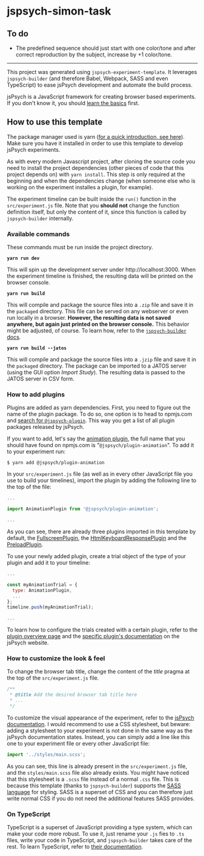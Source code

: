 # jspsych-simon-task

## To do

- The predefined sequence should just start with one color/tone and after
  correct reproduction by the subject, increase by +1 color/tone.

---

This project was generated using `jspsych-experiment-template`. It leverages
`jspsych-builder` (and therefore Babel, Webpack, SASS and even TypeScript) to
ease jsPsych development and automate the build process.

jsPsych is a JavaScript framework for creating browser based experiments. If you
don't know it, you should [learn the basics][3] first.

## How to use this template

The package manager used is yarn ([for a quick introduction, see here][1]). Make
sure you have it installed in order to use this template to develop jsPsych
experiments.

As with every modern Javascript project, after cloning the source code you need
to install the project dependencies (other pieces of code that this project
depends on) with `yarn install`. This step is only required at the beginning and
when the dependencies change (when someone else who is working on the experiment
installes a plugin, for example).

The experiment timeline can be built inside the `run()` function in the
`src/experiment.js` file. Note that you **should not** change the function
definition itself, but only the content of it, since this function is called
by `jspsych-builder` internally.

### Available commands

These commands must be run inside the project directory.

**`yarn run dev`**

This will spin up the development server under http://localhost:3000. When the
experiment timeline is finished, the resulting data will be printed on the
browser console.

**`yarn run build`**

This will compile and package the source files into a `.zip` file and save it
in the `packaged` directory. This file can be served on any webserver or even
run locally in a browser. **However, the resulting data is not saved anywhere,
but again just printed on the browser console.** This behavior might be
adjusted, of course. To learn how, refer to the [`jspsych-builder` docs][2].

**`yarn run build --jatos`**

This will compile and package the source files into a `.jzip` file and save it
in the `packaged` directory. The package can be imported to a JATOS server
(using the GUI option _Import Study_). The resulting data is passed to the
JATOS server in CSV form.

### How to add plugins

Plugins are added as yarn dependencies. First, you need to figure out the name
of the plugin package. To do so, one option is to head to npmjs.com and [search
for `@jspsych-plugin`][4]. This way you get a list of all plugin packages
released by jsPsych.

If you want to add, let's say the [animation plugin][5], the full name that you
should have found on npmjs.com is "`@jspsych/plugin-animation`". To add it to
your experiment run:

```shell
$ yarn add @jspsych/plugin-animation
```

In your `src/experiment.js` file (as well as in every other JavaScript file you
use to build your timelines), import the plugin by adding the following line
to the top of the file:

```javascript
...

import AnimationPlugin from '@jspsych/plugin-animation';

...
```

As you can see, there are already three plugins imported in this template by
default, the [FullscreenPlugin][6], the [HtmlKeyboardResponsePlugin][7] and the
[PreloadPlugin][8].

To use your newly added plugin, create a trial object of the type of your plugin
and add it to your timeline:

```javascript
...

const myAnimationTrial = {
  type: AnimationPlugin,
  ...
};
timeline.push(myAnimationTrial);

...
```

To learn how to configure the trials created with a certain plugin, refer to the
[plugin overview page][10] and the [specific plugin's documentation][9] on the
jsPsych website.

### How to customize the look & feel

To change the browser tab title, change the content of the _title_ pragma at the
top of the `src/experiment.js` file.

```javascript
/**
 * @title Add the desired browser tab title here
 * ...
 */
```

To customize the visual appearance of the experiment, refer to the [jsPsych
documentation][11]. I would recommend to use a CSS stylesheet, but beware:
adding a stylesheet to your experiment is not done in the same way as the
jsPsych documentation states. Instead, you can simply add a line like this one
to your experiment file or every other JavaScript file:

```javascript
import '../styles/main.scss';
```

As you can see, this line is already present in the `src/experiment.js` file,
and the `styles/main.scss` file also already exists. You might have noticed that
this stylesheet is a `.scss` file instead of a normal `.css` file. This is
because this template (thanks to `jspsych-builder`) supports the
[SASS language][12] for styling. SASS is a superset of CSS and you can therefore
just write normal CSS if you do not need the additional features SASS provides.

### On TypeScript

TypeScript is a superset of JavaScript providing a type system, which can make
your code more robust. To use it, just rename your `.js` fies to `.ts` files,
write your code in TypeScript, and `jspsych-builder` takes care of the rest. To
learn TypeScript, refer to [their documentation][13].

[1]: https://yarnpkg.com/getting-started
[2]: https://github.com/bjoluc/jspsych-builder
[3]: https://www.jspsych.org/7.0/
[4]: https://www.npmjs.com/search?q=%40jspsych%2Fplugin
[5]: https://www.jspsych.org/7.0/plugins/animation/
[6]: https://www.jspsych.org/7.0/plugins/fullscreen/
[7]: https://www.jspsych.org/7.0/plugins/html-keyboard-response/
[8]: https://www.jspsych.org/7.0/plugins/preload/
[9]: https://www.jspsych.org/7.0/plugins/list-of-plugins/
[10]: https://www.jspsych.org/7.0/overview/plugins/
[11]: https://www.jspsych.org/7.0/overview/style/
[12]: https://sass-lang.com/
[13]: https://www.typescriptlang.org/
